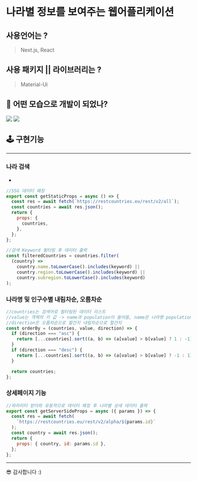# 나라별 정보를 보여주는 웹어플리케이션

## 사용언어는 ?

> Next.js, React

## 사용 패키지 || 라이브러리는 ?

> Material-Ui

## 👀 어떤 모습으로 개발이 되었나?

![](https://images.velog.io/images/hoon_dev/post/33c3eb9f-6ee2-422e-851c-5b7b6fbf00df/image.png)
![](https://images.velog.io/images/hoon_dev/post/92bf2066-88d4-4da4-8613-de054de4e53f/image.png)

## 🕹 구현기능

---

### 나라 검색

-

```js
//SSG 데이터 패칭
export const getStaticProps = async () => {
  const res = await fetch(`https://restcountries.eu/rest/v2/all`);
  const countries = await res.json();
  return {
    props: {
      countries,
    },
  };
};

//검색 Keyword 필터링 후 데이터 출력
const filteredCountries = countries.filter(
  (country) =>
    country.name.toLowerCase().includes(keyword) ||
    country.region.toLowerCase().includes(keyword) ||
    country.subregion.toLowerCase().includes(keyword)
);
```

### 나라명 및 인구수별 내림차순, 오름차순

```js
//countries는 검색어로 필터링된 데이터 리스트
//value는 객체의 키 값 -> name과 population이 들어옴, name은 나라명 population은 인구수
//direction은 오름차순으로 할건지 내림차순으로 할건지
const orderBy = (countries, value, direction) => {
  if (direction === "asc") {
    return [...countries].sort((a, b) => (a[value] > b[value] ? 1 : -1));
  }
  if (direction === "desc") {
    return [...countries].sort((a, b) => (a[value] > b[value] ? -1 : 1));
  }

  return countries;
};
```

### 상세페이지 기능

```js
//파라미터 받아와 유동적으로 데이터 패칭 후 나라별 상세 데이터 출력
export const getServerSideProps = async ({ params }) => {
  const res = await fetch(
    `https://restcountries.eu/rest/v2/alpha/${params.id}`
  );
  const country = await res.json();
  return {
    props: { country, id: params.id },
  };
};
```

---

😎 감사합니다 :)
